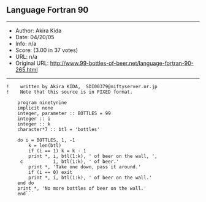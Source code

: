 
## Language Fortran 90 ##
---
- Author: Akira Kida
- Date: 04/20/05
- Info: n/a
- Score:  (3.00 in 37 votes)
- URL: n/a
- Original URL: http://www.99-bottles-of-beer.net/language-fortran-90-265.html
---

```!  F90 (Fortran 90) version of 99 bottles of beer.
!    written by Akira KIDA,  SDI00379@niftyserver.or.jp
!    Note that this source is in FIXED format.

	program ninetynine
	implicit none
	integer, parameter :: BOTTLES = 99
	integer :: i
	integer :: k
	character*7 :: btl = 'bottles'

	do i = BOTTLES, 1, -1
		k = len(btl)
		if (i == 1) k = k - 1
		print *, i, btl(1:k), ' of beer on the wall, ',
     c			 i, btl(1:k), ' of beer.'
		print *, 'Take one down, pass it around.'
		if (i == 0) exit
		print *, i, btl(1:k), ' of beer on the wall.'
	end do
	print *, 'No more bottles of beer on the wall.'
	end```